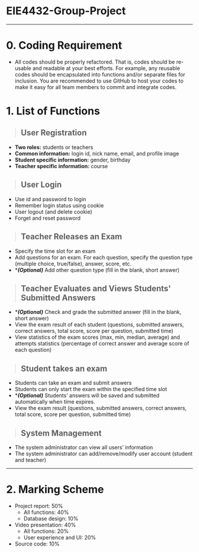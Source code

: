 # **EIE4432-Group-Project**
----
# 0. Coding Requirement
- All codes should be properly refactored. That is, codes should be re-usable and readable at your  best efforts. For example, any reusable codes should be encapsulated into functions and/or separate files for inclusion. You are recommended to use GitHub to host your codes to make it  easy for all team members to commit and integrate codes.

# 1. List of Functions
> ## User Registration
- **Two roles:** students or teachers
- **Common information:** login id, nick name, email, and profile image
- **Student specific information:** gender, birthday
- **Teacher specific information:** course

> ## User Login
- Use id and password to login
- Remember login status using cookie
- User logout (and delete cookie)
- Forget and reset password

> ## Teacher Releases an Exam
- Specify the time slot for an exam
- Add questions for an exam. For each question, specify the question type (multiple choice, true/false), answer, score, etc.
- ****(Optional)*** Add other question type (fill in the blank, short answer)

> ## Teacher Evaluates and Views Students' Submitted Answers
- ****(Optional)*** Check and grade the submitted answer (fill in the blank, short answer)
- View the exam result of each student (questions, submitted answers, correct answers, total score, score per question, submitted time)
- View statistics of the exam scores (max, min, median, average) and attempts statistics (percentage of correct answer and average score of each question)

> ## Student takes an exam
- Students can take an exam and submit answers
- Students can only start the exam within the specified time slot
- ****(Optional)*** Students’ answers will be saved and submitted automatically when time expires.
- View the exam result (questions, submitted answers, correct answers, total score, score per question, submitted time)

> ## System Management
- The system administrator can view all users’ information
- The system administrator can add/remove/modify user account (student and teacher)

---
# 2. Marking Scheme
- Project report: 50% 
    - All functions: 40%
    - Database design: 10%
- Video presentation: 40%
    - All functions: 20%
    - User experience and UI: 20%
- Source code: 10%